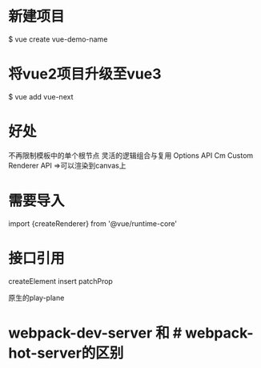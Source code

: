 # 新建项目
$ vue create vue-demo-name
# 将vue2项目升级至vue3
$ vue add vue-next

# 好处
  不再限制模板中的单个根节点
  灵活的逻辑组合与复用
  Options API
  Cm
  Custom Renderer API =>可以渲染到canvas上

# 需要导入
import {createRenderer} from '@vue/runtime-core'
# 接口引用
createElement
insert
patchProp



原生的play-plane

# webpack-dev-server 和 # webpack-hot-server的区别